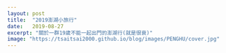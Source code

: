 ```yaml
---
layout: post
title:  "2019澎湖小旅行"
date:   2019-08-27
excerpt: "關於一群19歲不能一起出門的澎湖行(就是很衰)"
image: "https://tsaitsai2000.github.io/blog/images/PENGHU/cover.jpg"
---
```

